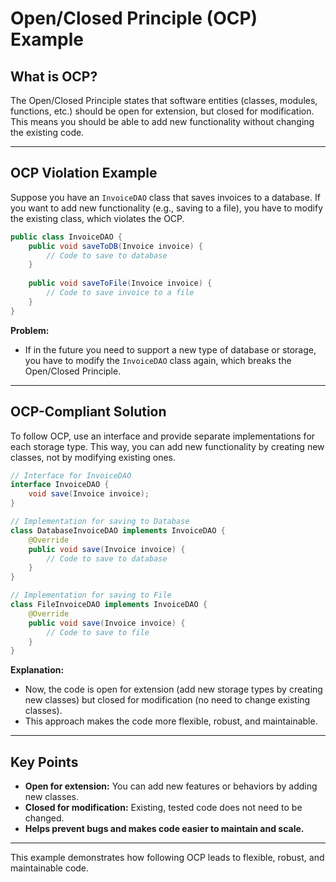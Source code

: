 # Open/Closed Principle (OCP) Example

## What is OCP?

The Open/Closed Principle states that software entities (classes, modules, functions, etc.) should be open for extension, but closed for modification. This means you should be able to add new functionality without changing the existing code.

---

## OCP Violation Example

Suppose you have an `InvoiceDAO` class that saves invoices to a database. If you want to add new functionality (e.g., saving to a file), you have to modify the existing class, which violates the OCP.

```java
public class InvoiceDAO {
    public void saveToDB(Invoice invoice) {
        // Code to save to database
    }
    
    public void saveToFile(Invoice invoice) {
        // Code to save invoice to a file
    }
}
```

**Problem:**
- If in the future you need to support a new type of database or storage, you have to modify the `InvoiceDAO` class again, which breaks the Open/Closed Principle.

---

## OCP-Compliant Solution

To follow OCP, use an interface and provide separate implementations for each storage type. This way, you can add new functionality by creating new classes, not by modifying existing ones.

```java
// Interface for InvoiceDAO
interface InvoiceDAO {
    void save(Invoice invoice);
}

// Implementation for saving to Database
class DatabaseInvoiceDAO implements InvoiceDAO {
    @Override
    public void save(Invoice invoice) {
        // Code to save to database
    }
}

// Implementation for saving to File
class FileInvoiceDAO implements InvoiceDAO {
    @Override
    public void save(Invoice invoice) {
        // Code to save to file
    }
}
```

**Explanation:**
- Now, the code is open for extension (add new storage types by creating new classes) but closed for modification (no need to change existing classes).
- This approach makes the code more flexible, robust, and maintainable.

---

## Key Points

- **Open for extension:** You can add new features or behaviors by adding new classes.
- **Closed for modification:** Existing, tested code does not need to be changed.
- **Helps prevent bugs and makes code easier to maintain and scale.**

---

This example demonstrates how following OCP leads to flexible, robust, and maintainable code.
